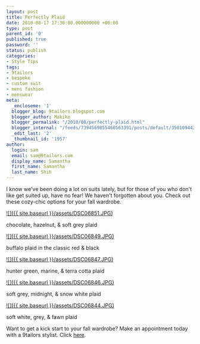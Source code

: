 ```yaml
---
layout: post
title: Perfectly Plaid
date: 2010-08-17 17:30:00.000000000 +00:00
type: post
parent_id: '0'
published: true
password: ''
status: publish
categories:
- Style Tips
tags:
- 9tailors
- bespoke
- custom suit
- mens fashion
- menswear
meta:
  _encloseme: '1'
  blogger_blog: 9tailors.blogspot.com
  blogger_author: Makiko
  blogger_permalink: "/2010/08/perfectly-plaid.html"
  blogger_internal: "/feeds/7394569855460563391/posts/default/350109442325770228"
  _edit_last: '2'
  _thumbnail_id: '1957'
author:
  login: sam
  email: sam@9tailors.com
  display_name: Samantha
  first_name: Samantha
  last_name: Shih
---
```

I know we've been doing a lot on suits lately, but for those of you who don't like get suited up, have no fear! We haven't forgotten about you. Check out these cozy-chic options for your fall wardrobe.

[![]({{ site.baseurl }}/assets/DSC06851.JPG)](http://3.bp.blogspot.com/_20LDsLnO2rk/TGrLy_Q3_3I/AAAAAAAABJs/3j425mc6ApI/s1600/DSC06851.JPG)

chocolate, hazelnut, & soft grey plaid

[![]({{ site.baseurl }}/assets/DSC06849.JPG)](http://2.bp.blogspot.com/_20LDsLnO2rk/TGrLyYiQ2PI/AAAAAAAABJk/CcUY73GbIxs/s1600/DSC06849.JPG)

buffalo plaid in the classic red & black

[![]({{ site.baseurl }}/assets/DSC06847.JPG)](http://2.bp.blogspot.com/_20LDsLnO2rk/TGrLxjsDW6I/AAAAAAAABJc/pE2KEtTchI0/s1600/DSC06847.JPG)

hunter green, marine, & terra cotta plaid

[![]({{ site.baseurl }}/assets/DSC06846.JPG)](http://4.bp.blogspot.com/_20LDsLnO2rk/TGrKK88M2FI/AAAAAAAABJU/4izBo4UyQ48/s1600/DSC06846.JPG)

soft grey, midnight, & snow white plaid

[![]({{ site.baseurl }}/assets/DSC06844.JPG)](http://1.bp.blogspot.com/_20LDsLnO2rk/TGrKKfLX-vI/AAAAAAAABJM/SAe37yT9XbM/s1600/DSC06844.JPG)

soft white, grey, & fawn plaid

Want to get a kick start to your fall wardrobe? Make an appointment today with a 9tailors stylist. Click [here](http://beta.9tailors.com/).